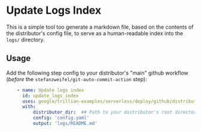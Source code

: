 # Update Logs Index

This is a simple tool too generate a markdown file, based on the contents of the distributor's
config file, to serve as a human-readable index into the `logs/` directory.

## Usage

Add the following step config to your distributor's "main" github workflow (*before* the
`stefanzweifel/git-auto-commit-action` step):

```yaml
    - name: Update logs index
      id: update_logs_index
      uses: google/trillian-examples/serverless/deploy/github/distributor/update_logs_index@HEAD
      with:
          distributor_dir:  ## Path to your distributor's root directory here
          config: 'config.yaml'
          output: 'logs/README.md'
```